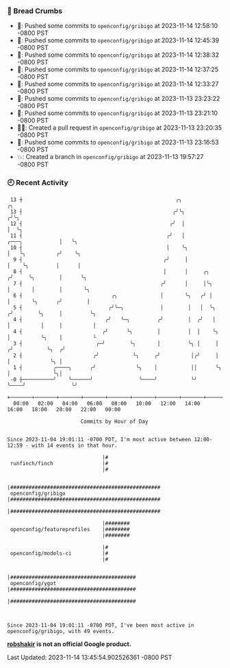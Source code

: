 ### 🍞 Bread Crumbs

 * 🚢: Pushed some commits to `openconfig/gribigo` at 2023-11-14 12:58:10 -0800 PST
 * 🚢: Pushed some commits to `openconfig/gribigo` at 2023-11-14 12:45:39 -0800 PST
 * 🚢: Pushed some commits to `openconfig/gribigo` at 2023-11-14 12:38:32 -0800 PST
 * 🚢: Pushed some commits to `openconfig/gribigo` at 2023-11-14 12:37:25 -0800 PST
 * 🚢: Pushed some commits to `openconfig/gribigo` at 2023-11-14 12:33:27 -0800 PST
 * 🚢: Pushed some commits to `openconfig/gribigo` at 2023-11-13 23:23:22 -0800 PST
 * 🚢: Pushed some commits to `openconfig/gribigo` at 2023-11-13 23:21:10 -0800 PST
 * ✍🏼: Created a pull request in `openconfig/gribigo` at 2023-11-13 23:20:35 -0800 PST
 * 🚢: Pushed some commits to `openconfig/gribigo` at 2023-11-13 23:16:53 -0800 PST
 * 💥: Created a branch in `openconfig/gribigo` at 2023-11-13 19:57:27 -0800 PST

### 🕘 Recent Activity
```
 13 ┼                                                  ╭╮                                      ╭╮
 13 ┤                                                 ╭╯╰╮                                    ╭╯╰╮
 12 ┤                                                ╭╯  │                                    │  ╰╮
 11 ┤                                               ╭╯   │                   ╭───╮            │   ╰╮
 10 ┤                                               │    ╰╮                  │   ╰╮          ╭╯    ╰╮
  9 ┤                                              ╭╯     │                  │    ╰╮         │      │
  8 ┤                                              │      │     ╭╮          ╭╯     ╰╮        │      ╰╮
  7 ┤                                             ╭╯      │     │╰╮         │       │        │       ╰╮
  6 ┤                             ╭╮              │       ╰╮   ╭╯ │         │       ╰╮      ╭╯        │
  5 ┤                            ╭╯╰─╮            │        │   │  ╰╮       ╭╯        ╰╮     │         ╰╮
  4 ┤                           ╭╯   ╰─╮         ╭╯        │  ╭╯   │       │          │     │          │
  4 ┤                          ╭╯      ╰╮        │         │  │    ╰╮      │          ╰╮    │          ╰
  3 ┤                        ╭─╯        ╰╮       │         ╰╮ │     │     ╭╯           ╰╮  ╭╯
  2 ┤                       ╭╯           ╰╮     ╭╯          │╭╯     │     │             ╰╮ │
  1 ┤          ╭────╮      ╭╯             ╰╮    │           ││      ╰╮    │              ╰╮│
 -0 ┼──────────╯    ╰──────╯               ╰────╯           ╰╯       ╰────╯               ╰╯
    +───────+───────+───────+───────+───────+───────+───────+───────+───────+───────+───────+───────+────
  00:00   02:00   04:00   06:00   08:00   10:00   12:00   14:00   16:00   18:00   20:00   22:00   00:00   

						Commits by Hour of Day


Since 2023-11-04 19:01:11 -0700 PDT, I'm most active between 12:00-12:59 - with 14 events in that hour.

```



```
                               |#
 runfinch/finch                |#
                               |#

                               |#################################################
 openconfig/gribigo            |#################################################
                               |#################################################

                               |########
 openconfig/featureprofiles    |########
                               |########

                               |#
 openconfig/models-ci          |#
                               |#

                               |#########################################
 openconfig/ygot               |#########################################
                               |#########################################



Since 2023-11-04 19:01:11 -0700 PDT, I've been most active in openconfig/gribigo, with 49 events.

```
**[robshakir](mailto:robjs@google.com) is not an official Google product.**  


Last Updated: 2023-11-14 13:45:54.902526361 -0800 PST
